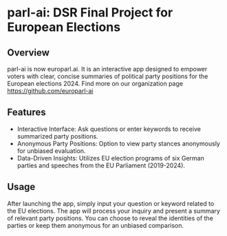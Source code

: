 # parl-ai: DSR Final Project for European Elections

## Overview
parl-ai is now europarl.ai. It is an interactive app designed to empower voters with clear, concise summaries of political party positions for the European elections 2024. Find more on our organization page https://github.com/europarl-ai

## Features
- Interactive Interface: Ask questions or enter keywords to receive summarized party positions.
- Anonymous Party Positions: Option to view party stances anonymously for unbiased evaluation.
- Data-Driven Insights: Utilizes EU election programs of six German parties and speeches from the EU Parliament (2019-2024).

## Usage
After launching the app, simply input your question or keyword related to the EU elections. The app will process your inquiry and present a summary of relevant party positions. You can choose to reveal the identities of the parties or keep them anonymous for an unbiased comparison.

